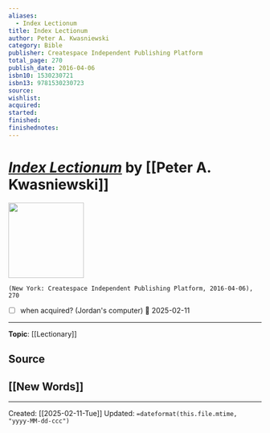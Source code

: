 ```yaml
---
aliases:
  - Index Lectionum
title: Index Lectionum
author: Peter A. Kwasniewski
category: Bible
publisher: Createspace Independent Publishing Platform
total_page: 270
publish_date: 2016-04-06
isbn10: 1530230721
isbn13: 9781530230723
source: 
wishlist: 
acquired: 
started: 
finished: 
finishednotes:
---
```

# *[Index Lectionum]()* by [[Peter A. Kwasniewski]]

<img src="http://books.google.com/books/content?id=AVbzjwEACAAJ&printsec=frontcover&img=1&zoom=1&source=gbs_api" width=150>

`(New York: Createspace Independent Publishing Platform, 2016-04-06), 270`

- [ ] when acquired? (Jordan's computer) 📅 2025-02-11

--- 
**Topic**: [[Lectionary]]

**Source**
- 
 
**[[New Words]]**
- 

---
Created: [[2025-02-11-Tue]]
Updated: `=dateformat(this.file.mtime, "yyyy-MM-dd-ccc")`